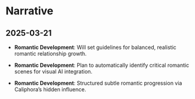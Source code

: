 # Narrative

## 2025-03-21
- **Romantic Development**: Will set guidelines for balanced, realistic romantic relationship growth.
- **Romantic Development**: Plan to automatically identify critical romantic scenes for visual AI integration.

- **Romantic Development**: Structured subtle romantic progression via Caliphora’s hidden influence.
